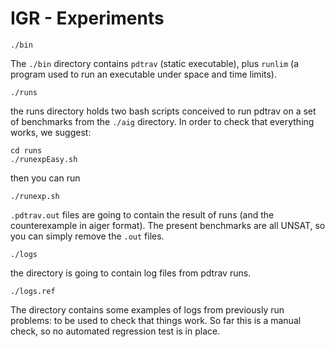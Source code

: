 # IGR - Experiments

```
./bin
```
The `./bin` directory contains `pdtrav` (static executable), plus `runlim` (a program used to run an executable under space and time limits).

```
./runs
```
the runs directory holds two bash scripts conceived to run pdtrav on a set of benchmarks from the `./aig` directory.
In order to check that everything works, we suggest:

```
cd runs
./runexpEasy.sh
```

then you can run

```
./runexp.sh
```

`.pdtrav.out` files are going to contain the result of runs (and the counterexample in aiger format). 
The present benchmarks are all UNSAT, so you can simply remove the `.out` files.

```
./logs
```
the directory is going to contain log files from pdtrav runs.

```
./logs.ref
```
The directory contains some examples of logs from previously run problems: to be used to check that things work. 
So far this is a manual check, so no automated regression test is in place.

